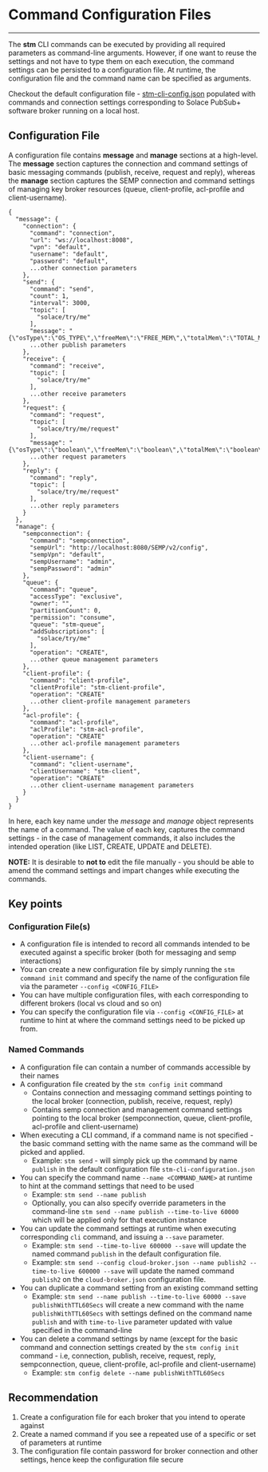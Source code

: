 # Command Configuration Files

---

The __stm__ CLI commands can be executed by providing all required parameters as command-line arguments. However, if one want to reuse the settings and not have to type them on each execution, the command settings can be persisted to a configuration file. At runtime, the configuration file and the command name can be specified as arguments.

Checkout the default configuration file - [stm-cli-config.json](stm-cli-config.json) populated with commands and connection settings corresponding to Solace PubSub+ software broker running on a local host.

## Configuration File

A configuration file contains __message__ and __manage__ sections at a high-level. The __message__ section captures the connection and command settings of basic messaging commands (publish, receive, request and reply), whereas the __manage__ section captures the SEMP connection and command settings of managing key broker resources (queue, client-profile, acl-profile and client-username).

```
{
  "message": {
    "connection": {
      "command": "connection",
      "url": "ws://localhost:8008",
      "vpn": "default",
      "username": "default",
      "password": "default",
      ...other connection parameters
    },
    "send": {
      "command": "send",
      "count": 1,
      "interval": 3000,
      "topic": [
        "solace/try/me"
      ],
      "message": "{\"osType\":\"OS_TYPE\",\"freeMem\":\"FREE_MEM\",\"totalMem\":\"TOTAL_MEM\",\"dateTime\":\"DATE_TIME\"}",
      ...other publish parameters
    },
    "receive": {
      "command": "receive",
      "topic": [
        "solace/try/me"
      ],
      ...other receive parameters
    },
    "request": {
      "command": "request",
      "topic": [
        "solace/try/me/request"
      ],
      "message": "{\"osType\":\"boolean\",\"freeMem\":\"boolean\",\"totalMem\":\"boolean\",\"dateTime\":\"boolean\"}",
      ...other request parameters
    },
    "reply": {
      "command": "reply",
      "topic": [
        "solace/try/me/request"
      ],
      ...other reply parameters
    }
  },
  "manage": {
    "sempconnection": {
      "command": "sempconnection",
      "sempUrl": "http://localhost:8080/SEMP/v2/config",
      "sempVpn": "default",
      "sempUsername": "admin",
      "sempPassword": "admin"
    },
    "queue": {
      "command": "queue",
      "accessType": "exclusive",
      "owner": "",
      "partitionCount": 0,
      "permission": "consume",
      "queue": "stm-queue",
      "addSubscriptions": [
        "solace/try/me"
      ],
      "operation": "CREATE",
      ...other queue management parameters
    },
    "client-profile": {
      "command": "client-profile",
      "clientProfile": "stm-client-profile",
      "operation": "CREATE"
      ...other client-profile management parameters
    },
    "acl-profile": {
      "command": "acl-profile",
      "aclProfile": "stm-acl-profile",
      "operation": "CREATE"
      ...other acl-profile management parameters
    },
    "client-username": {
      "command": "client-username",
      "clientUsername": "stm-client",
      "operation": "CREATE"
      ...other client-username management parameters
    }
  }
}
```

In here, each key name under the _message_ and _manage_ object represents the name of a command. The value of each key, captures the command settings - in the case of management commands, it also includes the intended operation (like LIST, CREATE, UPDATE and DELETE). 

**NOTE:** It is desirable to __not to__ edit the file manually - you should be able to amend the command settings and impart changes while executing the commands.

## Key points

### Configuration File(s)
- A configuration file is intended to record all commands intended to be executed against a specific broker (both for messaging and semp interactions)
- You can create a new configuration file by simply running the `stm command init` command and specify the name of the configuration file via the parameter `--config <CONFIG_FILE>`
- You can have multiple configuration files, with each corresponding to different brokers (local vs cloud and so on)
- You can specify the configuration file via `--config <CONFIG_FILE>` at runtime to hint at where the command settings need to be picked up from.

### Named Commands
- A configuration file can contain a number of commands accessible by their names
- A configuration file created by the `stm config init` command
  - Contains connection and messaging command settings pointing to the local broker (connection, publish, receive, request, reply)
  - Contains semp connection and management command settings pointing to the local broker (sempconnection, queue, client-profile, acl-profile and client-username)
- When executing a CLI command, if a command name is not specified - the basic command setting with the name same as the command will be picked and applied.
  - Example: `stm send` - will simply pick up the command by name `publish` in the default configuration file `stm-cli-configuration.json`
- You can specify the command name `--name <COMMAND_NAME>` at runtime to hint at the command settings that need to be used
  - Example: `stm send --name publish`
  - Optionally, you can also specify override parameters in the command-line `stm send --name publish --time-to-live 60000` which will be applied only for that execution instance
- You can update the command settings at runtime when executing corresponding `cli` command, and issuing a `--save` parameter.
  - Example: `stm send --time-to-live 600000 --save` will update the named command `publish` in the default configuration file.
  - Example: `stm send --config cloud-broker.json --name publish2 --time-to-live 600000 --save` will update the named command `publish2` on the `cloud-broker.json` configuration file.
- You can duplicate a command setting from an existing command setting
  - Example: `stm send --name publish --time-to-live 60000 --save publishWithTTL60Secs` will create a new command with the name `publishWithTTL60Secs` with settings defined on the command name `publish` and with `time-to-live` parameter updated with value specified in the command-line
- You can delete a command settings by name (except for the basic command and connection settings created by the `stm config init` command - i.e, connection, publish, receive, request, reply, sempconnection, queue, client-profile, acl-profile and client-username)
  - Example: `stm config delete --name publishWithTTL60Secs`


## Recommendation

1. Create a configuration file for each broker that you intend to operate against
2. Create a named command if you see a repeated use of a specific or set of parameters at runtime
3. The configuration file contain password for broker connection and other settings, hence keep the configuration file secure
